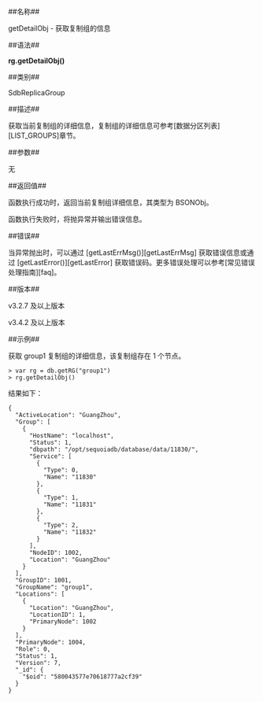 ##名称##

getDetailObj - 获取复制组的信息

##语法##

**rg.getDetailObj()**

##类别##

SdbReplicaGroup

##描述##

获取当前复制组的详细信息，复制组的详细信息可参考[数据分区列表][LIST_GROUPS]章节。

##参数##

无

##返回值##

函数执行成功时，返回当前复制组详细信息，其类型为 BSONObj。

函数执行失败时，将抛异常并输出错误信息。

##错误##

当异常抛出时，可以通过 [getLastErrMsg()][getLastErrMsg] 获取错误信息或通过 [getLastError()][getLastError] 获取错误码。更多错误处理可以参考[常见错误处理指南][faq]。

##版本##

v3.2.7 及以上版本

v3.4.2 及以上版本

##示例##

获取 group1 复制组的详细信息，该复制组存在 1 个节点。

```lang-javascript
> var rg = db.getRG("group1")
> rg.getDetailObj()
```

结果如下：

```lang-text
{
  "ActiveLocation": "GuangZhou",
  "Group": [
    {
      "HostName": "localhost",
      "Status": 1,
      "dbpath": "/opt/sequoiadb/database/data/11830/",
      "Service": [
        {
          "Type": 0,
          "Name": "11830"
        },
        {
          "Type": 1,
          "Name": "11831"
        },
        {
          "Type": 2,
          "Name": "11832"
        }
      ],
      "NodeID": 1002,
      "Location": "GuangZhou"
    }
  ],
  "GroupID": 1001,
  "GroupName": "group1",
  "Locations": [
    {
      "Location": "GuangZhou",
      "LocationID": 1,
      "PrimaryNode": 1002
    }
  ],
  "PrimaryNode": 1004,
  "Role": 0,
  "Status": 1,
  "Version": 7,
  "_id": {
    "$oid": "580043577e70618777a2cf39"
  }
}
```


[^_^]:
     本文使用的所有引用及链接
[LIST_GROUPS]:manual/Manual/List/SDB_LIST_GROUPS.md
[getLastError]:manual/Manual/Sequoiadb_Command/Global/getLastError.md
[getLastErrMsg]:manual/Manual/Sequoiadb_Command/Global/getLastErrMsg.md
[faq]:manual/FAQ/faq_sdb.md
